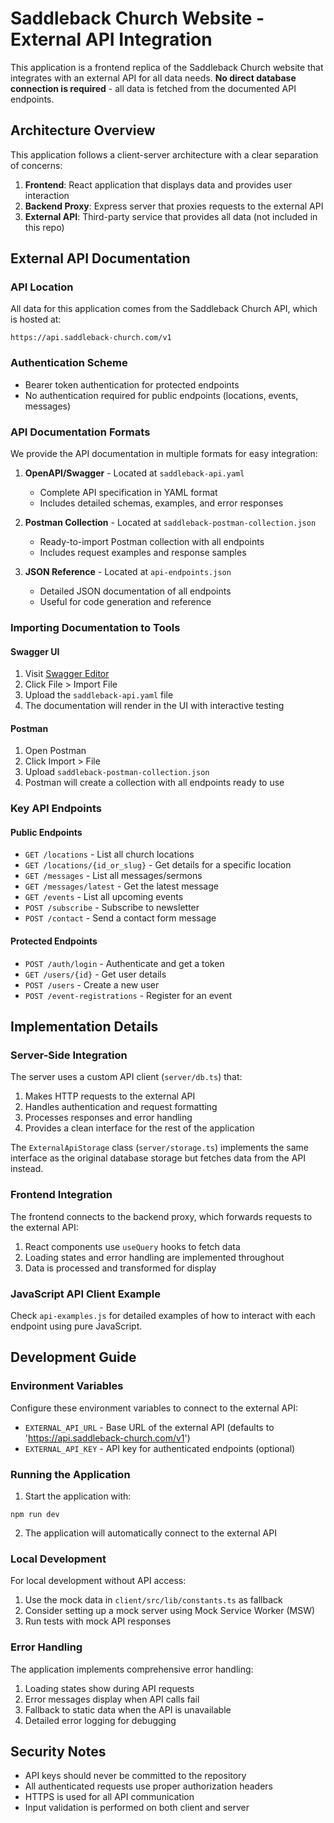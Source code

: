 # Saddleback Church Website - External API Integration

This application is a frontend replica of the Saddleback Church website that integrates with an external API for all data needs. **No direct database connection is required** - all data is fetched from the documented API endpoints.

## Architecture Overview

This application follows a client-server architecture with a clear separation of concerns:

1. **Frontend**: React application that displays data and provides user interaction
2. **Backend Proxy**: Express server that proxies requests to the external API
3. **External API**: Third-party service that provides all data (not included in this repo)

## External API Documentation

### API Location

All data for this application comes from the Saddleback Church API, which is hosted at:
```
https://api.saddleback-church.com/v1
```

### Authentication Scheme

* Bearer token authentication for protected endpoints
* No authentication required for public endpoints (locations, events, messages)

### API Documentation Formats

We provide the API documentation in multiple formats for easy integration:

1. **OpenAPI/Swagger** - Located at `saddleback-api.yaml`
   * Complete API specification in YAML format
   * Includes detailed schemas, examples, and error responses
   
2. **Postman Collection** - Located at `saddleback-postman-collection.json`
   * Ready-to-import Postman collection with all endpoints
   * Includes request examples and response samples
   
3. **JSON Reference** - Located at `api-endpoints.json`
   * Detailed JSON documentation of all endpoints
   * Useful for code generation and reference

### Importing Documentation to Tools

#### Swagger UI

1. Visit [Swagger Editor](https://editor.swagger.io/)
2. Click File > Import File
3. Upload the `saddleback-api.yaml` file
4. The documentation will render in the UI with interactive testing

#### Postman

1. Open Postman
2. Click Import > File
3. Upload `saddleback-postman-collection.json`
4. Postman will create a collection with all endpoints ready to use

### Key API Endpoints

#### Public Endpoints

* `GET /locations` - List all church locations
* `GET /locations/{id_or_slug}` - Get details for a specific location
* `GET /messages` - List all messages/sermons
* `GET /messages/latest` - Get the latest message
* `GET /events` - List all upcoming events
* `POST /subscribe` - Subscribe to newsletter
* `POST /contact` - Send a contact form message

#### Protected Endpoints

* `POST /auth/login` - Authenticate and get a token
* `GET /users/{id}` - Get user details
* `POST /users` - Create a new user
* `POST /event-registrations` - Register for an event

## Implementation Details

### Server-Side Integration

The server uses a custom API client (`server/db.ts`) that:

1. Makes HTTP requests to the external API
2. Handles authentication and request formatting
3. Processes responses and error handling
4. Provides a clean interface for the rest of the application

The `ExternalApiStorage` class (`server/storage.ts`) implements the same interface as the original database storage but fetches data from the API instead.

### Frontend Integration

The frontend connects to the backend proxy, which forwards requests to the external API:

1. React components use `useQuery` hooks to fetch data
2. Loading states and error handling are implemented throughout
3. Data is processed and transformed for display

### JavaScript API Client Example

Check `api-examples.js` for detailed examples of how to interact with each endpoint using pure JavaScript.

## Development Guide

### Environment Variables

Configure these environment variables to connect to the external API:

* `EXTERNAL_API_URL` - Base URL of the external API (defaults to 'https://api.saddleback-church.com/v1')
* `EXTERNAL_API_KEY` - API key for authenticated endpoints (optional)

### Running the Application

1. Start the application with:
```
npm run dev
```

2. The application will automatically connect to the external API

### Local Development

For local development without API access:

1. Use the mock data in `client/src/lib/constants.ts` as fallback
2. Consider setting up a mock server using Mock Service Worker (MSW)
3. Run tests with mock API responses

### Error Handling

The application implements comprehensive error handling:

1. Loading states show during API requests
2. Error messages display when API calls fail
3. Fallback to static data when the API is unavailable
4. Detailed error logging for debugging

## Security Notes

* API keys should never be committed to the repository
* All authenticated requests use proper authorization headers
* HTTPS is used for all API communication
* Input validation is performed on both client and server
